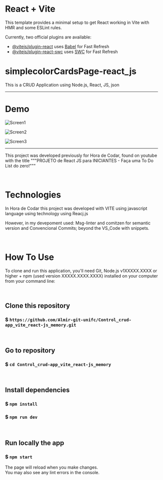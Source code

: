 # React + Vite

This template provides a minimal setup to get React working in Vite with HMR and some ESLint rules.

Currently, two official plugins are available:

- [@vitejs/plugin-react](https://github.com/vitejs/vite-plugin-react/blob/main/packages/plugin-react/README.md) uses [Babel](https://babeljs.io/) for Fast Refresh
- [@vitejs/plugin-react-swc](https://github.com/vitejs/vite-plugin-react-swc) uses [SWC](https://swc.rs/) for Fast Refresh



# simplecolorCardsPage-react_js

This is a CRUD Application using Node.js, React, JS, json

---------------------------------------------------------------------------------------------------------


# Demo
![Screen1]()

![Screen2]()

![Screen3]()

--------------------------------------------------------------------------------------

This project was developed previously for Hora de Codar, found on youtube with the title """PROJETO de React JS para INICIANTES - Faça uma To Do List do zero!"""


&nbsp;
# Technologies
In Hora de Codar this project was developed with VITE using javascript language using technology using Reacj.js

However, in my devepoment used:
Msg-linter and comitzen for semantic version and Convencional Commits;  beyond the VS_Code with snippets.

 
 
&nbsp;
# How To Use

To clone and run this application, you'll need Git, Node.js v1XXXXX.XXXX or higher + npm (used version XXXXX.XXXX.XXXX) installed on your computer from your command line:


&nbsp;
## Clone this repository
### $ `https://github.com/Almir-git-unifc/Control_crud-app_vite_react-js_memory.git`


&nbsp;
## Go to repository
### $ `cd Control_crud-app_vite_react-js_memory`


&nbsp;
## Install dependencies
### $ `npm install`

### $ `npm run dev`


&nbsp;
## Run locally the app
### $ `npm start`



The page will reload when you make changes.\
You may also see any lint errors in the console.

